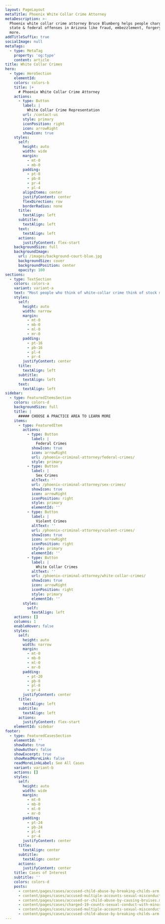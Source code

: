 ```yaml
---
layout: PageLayout
metaTitle: Phoenix White Collar Crime Attorney
metaDescription: >-
  Phoenix white collar crime attorney Bruce Blumberg helps people charged with
  state & federal offenses in Arizona like fraud, embezzlement, forgery and
  more.
addTitleSuffix: true
socialImage: null
metaTags:
  - type: MetaTag
    property: 'og:type'
    content: article
title: White Collar Crimes
hero:
  - type: HeroSection
    elementId:
    colors: colors-b
    title: |+
      # Phoenix White Collar Crime Attorney
    actions:
      - type: Button
        label: |
          White Collar Crime Representation
        url: /contact-us
        style: primary
        iconPosition: right
        icon: arrowRight
        showIcon: true
    styles:
      self:
        height: auto
        width: wide
        margin:
          - mt-0
          - mb-0
        padding:
          - pt-8
          - pb-8
          - pr-4
          - pl-4
        alignItems: center
        justifyContent: center
        flexDirection: row
        borderRadius: none
      title:
        textAlign: left
      subtitle:
        textAlign: left
      text:
        textAlign: left
      actions:
        justifyContent: flex-start
    backgroundSize: full
    backgroundImage:
      url: /images/background-court-blue.jpg
      backgroundSize: cover
      backgroundPosition: center
      opacity: 100
sections:
  - type: TextSection
    colors: colors-a
    variant: variant-a
    text: "Most people who think of white-collar crime think of stock market and business fraud cases. However, white-collar crime involves a wide variety of criminal offenses involving fraud, embezzlement, extortion, computer crimes and conspiracy, as well as stock and securities fraud.\_**Phoenix white collar crime\_attorney**\_Bruce Blumberg has extensive experience investigating and litigating complex white-collar crime cases. With a Master of Laws degree in Taxation and Board Certification as a Criminal Law Specialist in Arizona, lawyer Bruce Blumberg has the knowledge, skills and experience needed when it comes to complex white-collar crimes under Arizona and federal law.\n\n## WHAT IS “WHITE-COLLAR” CRIME?\n\nGenerally speaking, white-collar crime refers to criminal offenses that are carried out through deceptive means, as opposed to violent crimes or offenses using force or the threat of force to accomplish the act. All Arizona state and federal offenses are defined in statutes. In the case of white-collar crime, these statutes are often incredibly lengthy, complex and highly technical. Many of these laws are so complicated that legal experts cannot agree on whether certain actions constitute a violation of the law or not. Consider the following examples:\n\n*   A stockbroker who actively trades for a client may be accused of excessive trading by the SEC, but the broker’s clients encouraged an aggressive, high-risk approach to stock dealing.\n\n*   A tax accountant who uses an aggressive strategy and exploits loopholes to maximize tax avoidance for clients may be charged with tax evasion by the IRS, despite staying within the letter of the law.\n\nWhen charged with a white-collar crime by a state or federal agency that regulates lengthy and complex laws, you need an attorney on your side who is skilled at understanding and interpreting the subject matter of the law and advocating strongly in your defense. In Arizona, Blumberg & Associates is prepared to handle the defense of any white-collar criminal charges, including:\n\n*   [Accounting & Tax Fraud](https://azblumberglaw.com/phoenix-criminal-attorney/accounting-tax-fraud/)\n\n*   [Bank Fraud](https://azblumberglaw.com/phoenix-criminal-attorney/bank-fraud/)\n\n*   [Computer & Internet Fraud](https://azblumberglaw.com/phoenix-criminal-attorney/computer-internet-fraud/)\n\n*   [Corporate Fraud](https://azblumberglaw.com/phoenix-criminal-attorney/corporate-fraud/)\n\n*   [Embezzlement](https://azblumberglaw.com/phoenix-criminal-attorney/embezzlement/)\n\n*   [Federal Crimes](https://azblumberglaw.com/phoenix-criminal-attorney/federal-crimes/)\n\n*   [Health Care Fraud](https://azblumberglaw.com/phoenix-criminal-attorney/health-care-fraud/)\n\n*   [Mail & Wire Fraud](https://azblumberglaw.com/phoenix-criminal-attorney/mail-wire-fraud/)\n\n*   [Money Laundering](https://azblumberglaw.com/phoenix-criminal-attorney/money-laundering/)\n\n*   [Mortgage Fraud](https://azblumberglaw.com/phoenix-criminal-attorney/mortgage-fraud/)\n\n## CALL BLUMBERG & ASSOCIATES AS SOON AS YOU LEARN OF AN INVESTIGATION\n\nIt is not uncommon for persons charged with white-collar crimes to know they are under investigation for weeks or months before charges are ever filed. The time to hire a white-collar crime attorney is the moment you know you are under investigation. Often, we can learn a great deal about the matter under investigation and communicate with law enforcement agents on your behalf as necessary. In many instances, our white-collar criminal defense attorney can head off charges before they are filed by convincing the government that you did not break any laws or that the government does not have a strong case they can prove in court. If charges are filed, we’ll be in the best position to help you and put your case in the best light.\n\nBe wary of agreeing to speak with law enforcement officers during the investigative phase. They may try to convince you that you are not currently a suspect and can help clear yourself by cooperating. More often than not, their true aim is to elicit statements from you that help them build their case. Even innocent statements can become incriminating if they are inconsistent with prior statements, and law enforcement agents are trained experts at drawing out inconsistent statements over repeated questioning. There is even a federal law that makes it a crime to give false information on a material matter, so it is very easy to get tripped up and ensnared by federal officers. You are perfectly within your rights to decline to speak with law enforcement and instead refer them to your attorney.\n\n## CALL BLUMBERG & ASSOCIATES FOR DEFENSE OF WHITE-COLLAR CHARGES IN ARIZONA\n\nIf you have been arrested for a white-collar criminal offense in Arizona, or if you have been approached for questioning or become aware you are under investigation, call Blumberg & Associates in Phoenix to discuss your options and strategy with an experienced and successful white-collar criminal law defense attorney.\n"
    styles:
      self:
        height: auto
        width: narrow
        margin:
          - mt-0
          - mb-0
          - ml-0
          - mr-0
        padding:
          - pt-16
          - pb-16
          - pl-4
          - pr-4
        justifyContent: center
      title:
        textAlign: left
      subtitle:
        textAlign: left
      text:
        textAlign: left
sidebar:
  - type: FeaturedItemsSection
    colors: colors-d
    backgroundSize: full
    title: |
      ##### CHOOSE A PRACTICE AREA TO LEARN MORE
    items:
      - type: FeaturedItem
        actions:
          - type: Button
            label: |
              Federal Crimes
            showIcon: true
            icon: arrowRight
            url: /phoenix-criminal-attorney/federal-crimes/
            style: primary
          - type: Button
            label: |
              Sex Crimes
            altText: ''
            url: /phoenix-criminal-attorney/sex-crimes/
            showIcon: true
            icon: arrowRight
            iconPosition: right
            style: primary
            elementId: ''
          - type: Button
            label: |
              Violent Crimes
            altText: ''
            url: /phoenix-criminal-attorney/violent-crimes/
            showIcon: true
            icon: arrowRight
            iconPosition: right
            style: primary
            elementId: ''
          - type: Button
            label: |
              White Collar Crimes
            altText: ''
            url: /phoenix-criminal-attorney/white-collar-crimes/
            showIcon: true
            icon: arrowRight
            iconPosition: right
            style: primary
            elementId: ''
        styles:
          self:
            textAlign: left
    actions: []
    columns: 1
    enableHover: false
    styles:
      self:
        height: auto
        width: narrow
        margin:
          - mt-0
          - mb-0
          - ml-0
          - mr-0
        padding:
          - pt-20
          - pb-8
          - pl-8
          - pr-4
        justifyContent: center
      title:
        textAlign: left
      subtitle:
        textAlign: left
      actions:
        justifyContent: flex-start
    elementId: sidebar
footer:
  - type: FeaturedCasesSection
    elementId: ''
    showDate: true
    showAuthor: false
    showExcerpt: true
    showReadMoreLink: false
    readMoreLinkLabel: See All Cases
    variant: variant-b
    actions: []
    styles:
      self:
        height: auto
        width: wide
        margin:
          - mt-0
          - mb-0
          - ml-0
          - mr-0
        padding:
          - pt-24
          - pb-24
          - pl-4
          - pr-4
        justifyContent: center
      title:
        textAlign: center
      subtitle:
        textAlign: center
      actions:
        justifyContent: center
    title: Cases of Interest
    subtitle: ''
    colors: colors-d
    posts:
      - content/pages/cases/accused-child-abuse-by-breaking-childs-arm.md
      - content/pages/cases/accused-multiple-accounts-sexual-misconduct.md
      - content/pages/cases/accused-or-child-abuse-by-causing-bruises.md
      - content/pages/cases/charged-19-counts-sexual-conduct-with-minor.md
      - content/pages/cases/accused-multiple-accounts-sexual-misconduct.md
      - content/pages/cases/accused-child-abuse-by-breaking-childs-arm.md
---
```

